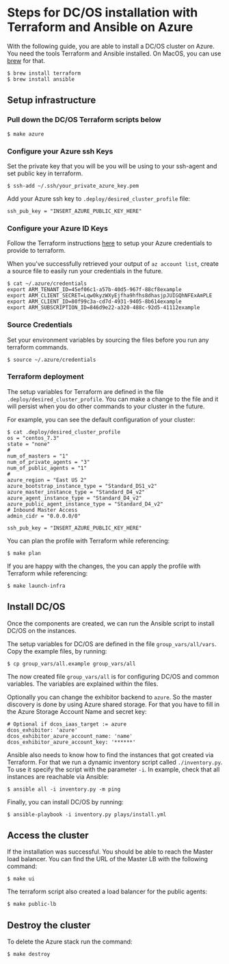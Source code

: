 # Steps for DC/OS installation with Terraform and Ansible on Azure

With the following guide, you are able to install a DC/OS cluster on Azure. You need the tools Terraform and Ansible installed. On MacOS, you can use [brew](https://brew.sh/) for that.

```shell
$ brew install terraform
$ brew install ansible
```

## Setup infrastructure

### Pull down the DC/OS Terraform scripts below

```shell
$ make azure
```

### Configure your Azure ssh Keys

Set the private key that you will be you will be using to your ssh-agent and set public key in terraform.

```shell
$ ssh-add ~/.ssh/your_private_azure_key.pem
```

Add your Azure ssh key to `.deploy/desired_cluster_profile` file:
```
ssh_pub_key = "INSERT_AZURE_PUBLIC_KEY_HERE"
```

### Configure your Azure ID Keys

Follow the Terraform instructions [here](https://www.terraform.io/docs/providers/azurerm/#creating-credentials) to setup your Azure credentials to provide to terraform.

When you've successfully retrieved your output of `az account list`, create a source file to easily run your credentials in the future.


```shell
$ cat ~/.azure/credentials
export ARM_TENANT_ID=45ef06c1-a57b-40d5-967f-88cf8example
export ARM_CLIENT_SECRET=Lqw0kyzWXyEjfha9hfhs8dhasjpJUIGQhNFExAmPLE
export ARM_CLIENT_ID=80f99c3a-cd7d-4931-9405-8b614example
export ARM_SUBSCRIPTION_ID=846d9e22-a320-488c-92d5-41112example
```

### Source Credentials

Set your environment variables by sourcing the files before you run any terraform commands.

```shell
$ source ~/.azure/credentials
```

### Terraform deployment

The setup variables for Terraform are defined in the file `.deploy/desired_cluster_profile`. You can make a change to the file and it will persist when you do other commands to your cluster in the future.

For example, you can see the default configuration of your cluster:

```shell
$ cat .deploy/desired_cluster_profile
os = "centos_7.3"
state = "none"
#
num_of_masters = "1"
num_of_private_agents = "3"
num_of_public_agents = "1"
#
azure_region = "East US 2"
azure_bootstrap_instance_type = "Standard_DS1_v2"
azure_master_instance_type = "Standard_D4_v2"
azure_agent_instance_type = "Standard_D4_v2"
azure_public_agent_instance_type = "Standard_D4_v2"
# Inbound Master Access
admin_cidr = "0.0.0.0/0"

ssh_pub_key = "INSERT_AZURE_PUBLIC_KEY_HERE"
```

You can plan the profile with Terraform while referencing:

```shell
$ make plan
```

If you are happy with the changes, the you can apply the profile with Terraform while referencing:

```shell
$ make launch-infra
```

## Install DC/OS

Once the components are created, we can run the Ansible script to install DC/OS on the instances.

The setup variables for DC/OS are defined in the file `group_vars/all/vars`. Copy the example files, by running:

```shell
$ cp group_vars/all.example group_vars/all
```

The now created file `group_vars/all` is for configuring DC/OS and common variables. The variables are explained within the files.

Optionally you can change the exhibitor backend to `azure`. So the master discovery is done by using Azure shared storage. For that you have to fill in the Azure Storage Account Name and secret key:

```
# Optional if dcos_iaas_target := azure
dcos_exhibitor: 'azure'
dcos_exhibitor_azure_account_name: 'name'
dcos_exhibitor_azure_account_key: '******'
```

Ansible also needs to know how to find the instances that got created via Terraform. For that we run a dynamic inventory script called `./inventory.py`. To use it specify the script with the parameter `-i`. In example, check that all instances are reachable via Ansible:

```shell
$ ansible all -i inventory.py -m ping
```

Finally, you can install DC/OS by running:

```shell
$ ansible-playbook -i inventory.py plays/install.yml
```

## Access the cluster

If the installation was successful. You should be able to reach the Master load balancer. You can find the URL of the Master LB with the following command:

```shell
$ make ui
```

The terraform script also created a load balancer for the public agents:

```shell
$ make public-lb
```

## Destroy the cluster

To delete the Azure stack run the command:

```shell
$ make destroy
```
